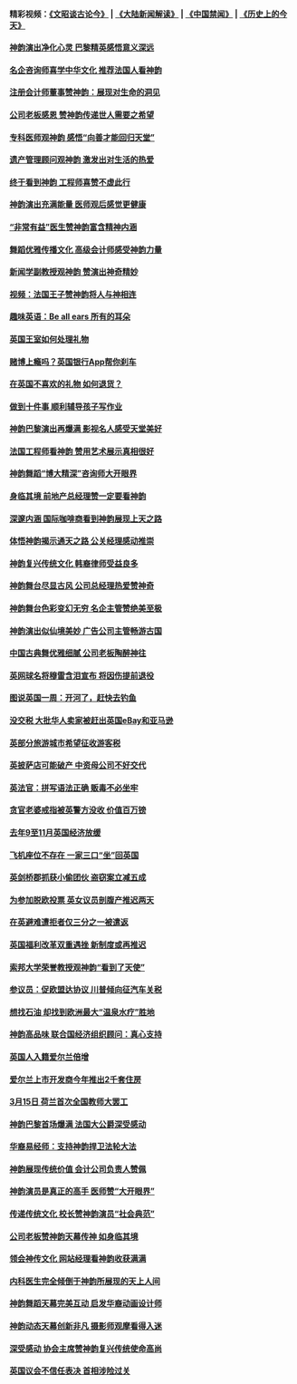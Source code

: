 #### 精彩视频：[《文昭谈古论今》](https://github.com/gfw-breaker/wenzhao/blob/master/README.md?t=01191530) | [《大陆新闻解读》](https://github.com/gfw-breaker/ntdtv-comedy/blob/master/README.md?t=01191530) | [《中国禁闻》](https://github.com/gfw-breaker/ntdtv-news/blob/master/README.md?t=01191530) | [《历史上的今天》](https://github.com/gfw-breaker/today-in-history/blob/master/README.md?t=01191530) 

#### [神韵演出净化心灵 巴黎精英感悟意义深远](../pages/nsc974/n10987067.md?t=01191530) 

#### [名企咨询师喜学中华文化 推荐法国人看神韵](../pages/nsc974/n10987002.md?t=01191530) 

#### [注册会计师董事赞神韵：展现对生命的洞见](../pages/nsc974/n10986927.md?t=01191530) 

#### [公司老板感恩 赞神韵传递世人需要之希望](../pages/nsc974/n10986858.md?t=01191530) 

#### [专科医师观神韵 感悟“向善才能回归天堂”](../pages/nsc974/n10986837.md?t=01191530) 

#### [遗产管理顾问观神韵 激发出对生活的热爱](../pages/nsc974/n10986911.md?t=01191530) 

#### [终于看到神韵 工程师喜赞不虚此行](../pages/nsc974/n10986830.md?t=01191530) 

#### [神韵演出充满能量 医师观后感觉更健康](../pages/nsc974/n10986822.md?t=01191530) 

#### [“非常有益”医生赞神韵富含精神内涵](../pages/nsc974/n10986718.md?t=01191530) 

#### [舞蹈优雅传播文化 高级会计师感受神韵力量](../pages/nsc974/n10986710.md?t=01191530) 

#### [新闻学副教授观神韵 赞演出神奇精妙](../pages/nsc974/n10986613.md?t=01191530) 

#### [视频：法国王子赞神韵将人与神相连](../pages/nsc974/n10986413.md?t=01191530) 

#### [趣味英语：Be all ears 所有的耳朵](../pages/nsc974/n10985161.md?t=01191530) 

#### [英国王室如何处理礼物](../pages/nsc974/n10985131.md?t=01191530) 

#### [赌博上瘾吗？英国银行App帮你刹车](../pages/nsc974/n10985121.md?t=01191530) 

#### [在英国不喜欢的礼物 如何退货？](../pages/nsc974/n10985110.md?t=01191530) 

#### [做到十件事 顺利辅导孩子写作业](../pages/nsc974/n10985075.md?t=01191530) 

#### [神韵巴黎演出再爆满 影视名人感受天堂美好](../pages/nsc974/n10984954.md?t=01191530) 

#### [法国工程师看神韵 赞用艺术展示真相很好](../pages/nsc974/n10984640.md?t=01191530) 

#### [神韵舞蹈“博大精深”咨询师大开眼界](../pages/nsc974/n10984677.md?t=01191530) 

#### [身临其境 前地产总经理赞一定要看神韵](../pages/nsc974/n10984484.md?t=01191530) 

#### [深邃内涵 国际咖啡商看到神韵展现上天之路](../pages/nsc974/n10984529.md?t=01191530) 

#### [体悟神韵揭示通天之路 公关经理感动推崇](../pages/nsc974/n10984420.md?t=01191530) 

#### [神韵复兴传统文化 韩裔律师受益良多](../pages/nsc974/n10984336.md?t=01191530) 

#### [神韵舞台尽显古风 公司总经理热爱赞神奇](../pages/nsc974/n10984129.md?t=01191530) 

#### [神韵舞台色彩变幻无穷 名企主管赞绝美至极](../pages/nsc974/n10984123.md?t=01191530) 

#### [神韵演出似仙境美妙 广告公司主管畅游古国](../pages/nsc974/n10983955.md?t=01191530) 

#### [中国古典舞优雅细腻 公司老板陶醉神往](../pages/nsc974/n10983863.md?t=01191530) 

#### [英网球名将穆雷含泪宣布 将因伤提前退役](../pages/nsc974/n10983038.md?t=01191530) 

#### [图说英国一周：开河了，赶快去钓鱼](../pages/nsc974/n10983196.md?t=01191530) 

#### [没交税 大批华人卖家被赶出英国eBay和亚马逊](../pages/nsc974/n10983108.md?t=01191530) 

#### [英部分旅游城市希望征收游客税](../pages/nsc974/n10983104.md?t=01191530) 

#### [英披萨店可能破产 中资母公司不好交代](../pages/nsc974/n10983069.md?t=01191530) 

#### [英法官：拼写语法正确 贩毒不必坐牢](../pages/nsc974/n10983060.md?t=01191530) 

#### [贪官老婆戒指被英警方没收 价值百万镑](../pages/nsc974/n10983052.md?t=01191530) 

#### [去年9至11月英国经济放缓](../pages/nsc974/n10983032.md?t=01191530) 

#### [飞机座位不存在  一家三口“坐”回英国](../pages/nsc974/n10983023.md?t=01191530) 

#### [英剑桥郡抓获小偷团伙 盗窃案立减五成](../pages/nsc974/n10983009.md?t=01191530) 

#### [为参加脱欧投票 英女议员剖腹产推迟两天](../pages/nsc974/n10983001.md?t=01191530) 

#### [在英避难遭拒者仅三分之一被遣返](../pages/nsc974/n10982984.md?t=01191530) 

#### [英国福利改革双重遇挫 新制度或再推迟](../pages/nsc974/n10982948.md?t=01191530) 

#### [索邦大学荣誉教授观神韵“看到了天使”](../pages/nsc974/n10982933.md?t=01191530) 

#### [参议员：促欧盟达协议 川普倾向征汽车关税](../pages/nsc974/n10982456.md?t=01191530) 

#### [想找石油 却找到欧洲最大“温泉水疗”胜地](../pages/nsc974/n10982219.md?t=01191530) 

#### [神韵高品味 联合国经济组织顾问：真心支持](../pages/nsc974/n10982478.md?t=01191530) 

#### [英国人入籍爱尔兰倍增](../pages/nsc974/n10982160.md?t=01191530) 

#### [爱尔兰上市开发商今年推出2千套住房](../pages/nsc974/n10982096.md?t=01191530) 

#### [3月15日 荷兰首次全国教师大罢工](../pages/nsc974/n10982052.md?t=01191530) 

#### [神韵巴黎首场爆满 法国大公爵深受感动](../pages/nsc974/n10981627.md?t=01191530) 

#### [华裔易经师：支持神韵捍卫法轮大法](../pages/nsc974/n10981691.md?t=01191530) 

#### [神韵展现传统价值 会计公司负责人赞佩](../pages/nsc974/n10981655.md?t=01191530) 

#### [神韵演员是真正的高手 医师赞“大开眼界”](../pages/nsc974/n10981377.md?t=01191530) 

#### [传递传统文化 校长赞神韵演员“社会典范”](../pages/nsc974/n10981113.md?t=01191530) 

#### [公司老板赞神韵天幕传神 如身临其境](../pages/nsc974/n10981256.md?t=01191530) 

#### [领会神传文化 网站经理看神韵收获满满](../pages/nsc974/n10981047.md?t=01191530) 

#### [内科医生完全倾倒于神韵所展现的天上人间](../pages/nsc974/n10981123.md?t=01191530) 

#### [神韵舞蹈天幕完美互动 启发华裔动画设计师](../pages/nsc974/n10980923.md?t=01191530) 

#### [神韵动态天幕创新非凡 摄影师观摩看得入迷](../pages/nsc974/n10980852.md?t=01191530) 

#### [深受感动 协会主席赞神韵复兴传统使命高尚](../pages/nsc974/n10980758.md?t=01191530) 

#### [英国议会不信任表决 首相涉险过关](../pages/nsc974/n10980536.md?t=01191530) 

